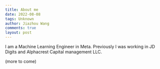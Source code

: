 ```yaml
---
title: About me
date: 2022-08-08
tags: Unknown
author: Jiazhou Wang
comments: true
layout: post
---
```


I am a Machine Learning Engineer in Meta. Previously I was working in JD Digits and Alphacrest Capital management LLC.

(more to come)